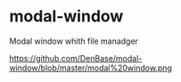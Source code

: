 # modal-window

Modal window whith file manadger 

https://github.com/DenBase/modal-window/blob/master/modal%20window.png

